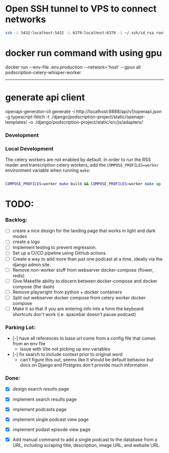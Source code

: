 
# Open SSH tunnel to VPS to connect networks

```bash
ssh -L 5432:localhost:5432 -L 6379:localhost:6379 -i ~/.ssh/id_rsa root@66.175.236.89
```


# docker run command with using gpu
    
docker run --env-file .env.production --network='host' --gpus all podscription-celery-whisper-worker

--- 

# generate api client
openapi-generator-cli generate -i http://localhost:8888/api/v1/openapi.json -g typescript-fetch -t ./django/podscription-project/static/openapi-templates/ -o ./django/podscription-project/static/src/js/adapters/


### Development

### Local Development

The celery workers are not enabled by default. In order to run the RSS reader and transcription celery workers, add the `COMPOSE_PROFILES=worker` environment variable when running `make`:

```sh

COMPOSE_PROFILES=worker make build && COMPOSE_PROFILES=worker make up

```



# TODO:

### Backlog:
- [ ] create a nice design for the landing page that works in light and dark modes
- [ ] create a logo
- [ ] Implement testing to prevent regression.
- [ ] Set up a CI/CD pipeline using GitHub actions.
- [ ] Create a way to add more than just one podcast at a time, ideally via the django admin site.
- [ ] Remove non-worker stuff from webserver docker-compose (flower, redis)
- [ ] Give Makefile ability to discern between docker-compose and docker compose (the dash)
- [ ] Remove playwright from python + docker containers
- [ ] Split out webserver docker compose from celery worker docker compose 
- [ ] Make it so that if you are entering info into a form the keyboard shortcuts don't work (i.e. spacebar doesn't pause podcast)

### Parking Lot:
- [-] have all references to base url come from a config file that comes from an env file
    - Issue with Vite not picking up env variables
- [-] fix search to include context prior to original word
    - can't figure this out, seems like it should be default behavior but docs on Django and Postgres don't provide much information

### Done:
- [x] design search results page
- [x] implement search results page
- [x] implement podcasts page
- [x] implement single podcast view page
- [x] implement podast episode view page
- [x] Add manual command to add a single podcast to the database from a URL, including scraping title, description, image URL, and website URL.


